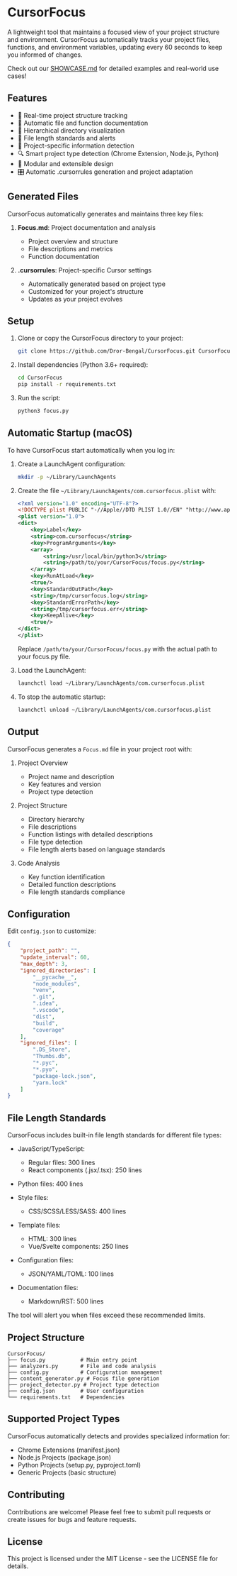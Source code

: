 # CursorFocus

A lightweight tool that maintains a focused view of your project structure and environment. CursorFocus automatically tracks your project files, functions, and environment variables, updating every 60 seconds to keep you informed of changes.

Check out our [SHOWCASE.md](SHOWCASE.md) for detailed examples and real-world use cases!

## Features

- 🔄 Real-time project structure tracking
- 📝 Automatic file and function documentation
- 🌳 Hierarchical directory visualization
- 📏 File length standards and alerts
- 🎯 Project-specific information detection
- 🔍 Smart project type detection (Chrome Extension, Node.js, Python)
- 🧩 Modular and extensible design
- 🎛️ Automatic .cursorrules generation and project adaptation

## Generated Files

CursorFocus automatically generates and maintains three key files:

1. **Focus.md**: Project documentation and analysis
   - Project overview and structure
   - File descriptions and metrics
   - Function documentation
   
2. **.cursorrules**: Project-specific Cursor settings
   - Automatically generated based on project type
   - Customized for your project's structure
   - Updates as your project evolves
   


## Setup

1. Clone or copy the CursorFocus directory to your project:
   ```bash
   git clone https://github.com/Dror-Bengal/CursorFocus.git CursorFocus
   ```

2. Install dependencies (Python 3.6+ required):
   ```bash
   cd CursorFocus
   pip install -r requirements.txt
   ```

3. Run the script:
   ```bash
   python3 focus.py
   ```

## Automatic Startup (macOS)

To have CursorFocus start automatically when you log in:

1. Create a LaunchAgent configuration:
   ```bash
   mkdir -p ~/Library/LaunchAgents
   ```

2. Create the file `~/Library/LaunchAgents/com.cursorfocus.plist` with:
   ```xml
   <?xml version="1.0" encoding="UTF-8"?>
   <!DOCTYPE plist PUBLIC "-//Apple//DTD PLIST 1.0//EN" "http://www.apple.com/DTDs/PropertyList-1.0.dtd">
   <plist version="1.0">
   <dict>
       <key>Label</key>
       <string>com.cursorfocus</string>
       <key>ProgramArguments</key>
       <array>
           <string>/usr/local/bin/python3</string>
           <string>/path/to/your/CursorFocus/focus.py</string>
       </array>
       <key>RunAtLoad</key>
       <true/>
       <key>StandardOutPath</key>
       <string>/tmp/cursorfocus.log</string>
       <key>StandardErrorPath</key>
       <string>/tmp/cursorfocus.err</string>
       <key>KeepAlive</key>
       <true/>
   </dict>
   </plist>
   ```
   
   Replace `/path/to/your/CursorFocus/focus.py` with the actual path to your focus.py file.

3. Load the LaunchAgent:
   ```bash
   launchctl load ~/Library/LaunchAgents/com.cursorfocus.plist
   ```

4. To stop the automatic startup:
   ```bash
   launchctl unload ~/Library/LaunchAgents/com.cursorfocus.plist
   ```

## Output

CursorFocus generates a `Focus.md` file in your project root with:

1. Project Overview
   - Project name and description
   - Key features and version
   - Project type detection

2. Project Structure
   - Directory hierarchy
   - File descriptions
   - Function listings with detailed descriptions
   - File type detection
   - File length alerts based on language standards

3. Code Analysis
   - Key function identification
   - Detailed function descriptions
   - File length standards compliance

## Configuration

Edit `config.json` to customize:

```json
{
    "project_path": "",
    "update_interval": 60,
    "max_depth": 3,
    "ignored_directories": [
        "__pycache__",
        "node_modules",
        "venv",
        ".git",
        ".idea",
        ".vscode",
        "dist",
        "build",
        "coverage"
    ],
    "ignored_files": [
        ".DS_Store",
        "Thumbs.db",
        "*.pyc",
        "*.pyo",
        "package-lock.json",
        "yarn.lock"
    ]
}
```

## File Length Standards

CursorFocus includes built-in file length standards for different file types:

- JavaScript/TypeScript:
  - Regular files: 300 lines
  - React components (.jsx/.tsx): 250 lines

- Python files: 400 lines

- Style files:
  - CSS/SCSS/LESS/SASS: 400 lines

- Template files:
  - HTML: 300 lines
  - Vue/Svelte components: 250 lines

- Configuration files:
  - JSON/YAML/TOML: 100 lines

- Documentation files:
  - Markdown/RST: 500 lines

The tool will alert you when files exceed these recommended limits.

## Project Structure

```
CursorFocus/
├── focus.py           # Main entry point
├── analyzers.py       # File and code analysis
├── config.py          # Configuration management
├── content_generator.py # Focus file generation
├── project_detector.py # Project type detection
├── config.json        # User configuration
└── requirements.txt   # Dependencies
```

## Supported Project Types

CursorFocus automatically detects and provides specialized information for:

- Chrome Extensions (manifest.json)
- Node.js Projects (package.json)
- Python Projects (setup.py, pyproject.toml)
- Generic Projects (basic structure)

## Contributing

Contributions are welcome! Please feel free to submit pull requests or create issues for bugs and feature requests.

## License

This project is licensed under the MIT License - see the LICENSE file for details. 